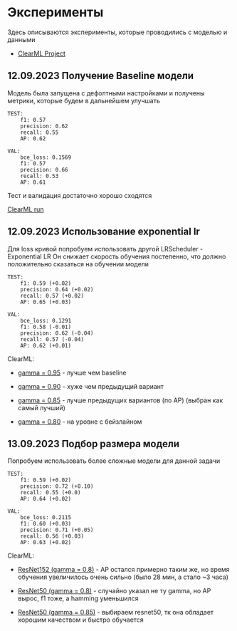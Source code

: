 # Эксперименты
Здесь описываются эксперименты, которые проводились с моделью и данными

* [ClearML Project](https://app.clear.ml/projects/039f9b58f33b46a2b9a00150f8320bd9/experiments/86ccd1d7b3d940dda92f87d96c44aa92/execution?columns=selected&columns=type&columns=name&columns=tags&columns=status&columns=project.name&columns=users&columns=started&columns=last_update&columns=last_iteration&columns=parent.name&order=-last_update&filter=)


## 12.09.2023 Получение Baseline модели
Модель была запущена с дефолтными настройками и получены метрики, которые будем в дальнейшем улучшать

```
TEST:
    f1: 0.57
    precision: 0.62
    recall: 0.55
    AP: 0.62

VAL:
    bce_loss: 0.1569
    f1: 0.57
    precision: 0.66
    recall: 0.53
    AP: 0.61
```
Тест и валидация достаточно хорошо сходятся

[ClearML run](https://app.clear.ml/projects/039f9b58f33b46a2b9a00150f8320bd9/experiments/86ccd1d7b3d940dda92f87d96c44aa92/output/metrics/scalar?columns=selected&columns=type&columns=name&columns=tags&columns=status&columns=project.name&columns=users&columns=started&columns=last_update&columns=last_iteration&columns=parent.name&order=-last_update&filter=)


## 12.09.2023 Использование exponential lr
Для loss кривой попробуем использовать другой LRScheduler - Exponential LR
Он снижает скорость обучения постепенно, что должно положительно сказаться на обучении модели

```
TEST:
    f1: 0.59 (+0.02)
    precision: 0.64 (+0.02)
    recall: 0.57 (+0.02)
    AP: 0.65 (+0.03)

VAL:
    bce_loss: 0.1291
    f1: 0.58 (-0.01)
    precision: 0.62 (-0.04)
    recall: 0.57 (-0.04)
    AP: 0.62 (+0.01)
```

ClearML:

* [gamma = 0.95](https://app.clear.ml/projects/039f9b58f33b46a2b9a00150f8320bd9/compare-experiments;ids=10b36e5579df4f6799e2da992d64cb6e,86ccd1d7b3d940dda92f87d96c44aa92/scalars/graph?scalars=graph) - лучше чем baseline

* [gamma = 0.90](https://app.clear.ml/projects/039f9b58f33b46a2b9a00150f8320bd9/compare-experiments;ids=10b36e5579df4f6799e2da992d64cb6e,85ffd4ac40e94789b41002cad4b23e10/scalars/graph) - хуже чем предыдущий вариант

* [gamma = 0.85](https://app.clear.ml/projects/039f9b58f33b46a2b9a00150f8320bd9/compare-experiments;ids=85ffd4ac40e94789b41002cad4b23e10,10b36e5579df4f6799e2da992d64cb6e,7d2b949192c44b1f995553b7ce8c9584/scalars/graph) - лучше предыдущих вариантов (по AP) (выбран как самый лучший)

* [gamma = 0.80](https://app.clear.ml/projects/039f9b58f33b46a2b9a00150f8320bd9/compare-experiments;ids=064943fb4d3a4a6ba397a833991e4b71,7d2b949192c44b1f995553b7ce8c9584,10b36e5579df4f6799e2da992d64cb6e/scalars/graph?scalars=graph) - на уровне с бейзлайном


## 13.09.2023 Подбор размера модели
Попробуем использовать более сложные модели для данной задачи

```
TEST:
    f1: 0.59 (+0.02)
    precision: 0.72 (+0.10)
    recall: 0.55 (+0.0)
    AP: 0.64 (+0.02)

VAL:
    bce_loss: 0.2115
    f1: 0.60 (+0.03)
    precision: 0.71 (+0.05)
    recall: 0.56 (+0.03)
    AP: 0.63 (+0.02)
```

ClearML:
- [ResNet152 (gamma = 0.8)](https://app.clear.ml/projects/039f9b58f33b46a2b9a00150f8320bd9/compare-experiments;ids=7d2b949192c44b1f995553b7ce8c9584,dbc13a2b23334e8f8f18ce92b1f6c89a/scalars/graph?scalars=graph) - AP остался примерно таким же, но время обучения увеличилось очень сильно (было 28 мин, а стало ~3 часа)

- [ResNet50 (gamma = 0.8)](https://app.clear.ml/projects/039f9b58f33b46a2b9a00150f8320bd9/compare-experiments;ids=1b192b456db34dbaab912f29321d6d16,7d2b949192c44b1f995553b7ce8c9584/scalars/graph?scalars=graph) - случайно указал не ту gamma, но AP вырос, f1 тоже, а hamming уменьшился

- [ResNet50 (gamma = 0.85)](https://app.clear.ml/projects/039f9b58f33b46a2b9a00150f8320bd9/experiments/a35b3b74adf74fdf89ae02b3a82c9531/output/metrics/scalar) - выбираем resnet50, тк она обладает хорошим качеством и быстро обучается